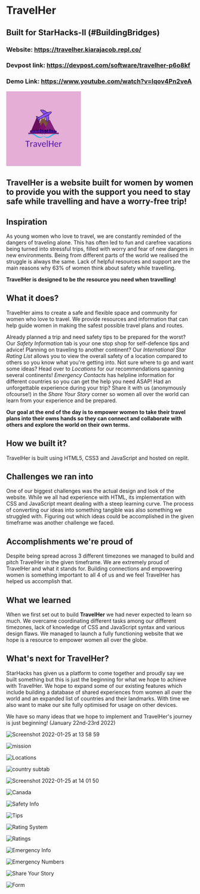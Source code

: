 # TravelHer

## Built for StarHacks-II (#BuildingBridges)

### Website: https://travelher.kiarajacob.repl.co/

### Devpost link: https://devpost.com/software/travelher-p6o8kf

### Demo Link: https://www.youtube.com/watch?v=Iqov4Pn2veA

<img src="images/logostarhacks.png" width="200">

## TravelHer is a website built for women by women to provide you with the support you need to stay safe while travelling and have a worry-free trip!

## Inspiration
As young women who love to travel, we are constantly reminded of the dangers of traveling alone. This has often led to fun and carefree vacations being turned into stressful trips, filled with worry and fear of new dangers in new environments. Being from different parts of the world we realised the struggle is always the same. 
Lack of helpful resources and support are the main reasons why 63%  of women think about safety while travelling. 

**TravelHer is designed to be _the_ resource you need when travelling!**

## What it does?
TravelHer aims to create a safe and flexible space and community for women who love to travel. We provide resources and information that can help guide women in making the safest possible travel plans and routes.

Already planned a trip and need safety tips to be prepared for the worst? Our _Safety Information_ tab is your one stop shop for self-defence tips and advice!
Planning on traveling to another continent? Our _International Star Rating List_ allows you to view the overall safety of a location compared to others so you know what you're getting into.
Not sure where to go and want some ideas? Head over to _Locations_ for our recommendations spanning several continents!
_Emergency Contacts_ has helpline information for different countries so you can get the help you need ASAP!
Had an unforgettable experience during your trip? Share it with us (anonymously ofcourse!) in the _Share Your Story_ corner so women all over the world can learn from your experience and be prepared.

**Our goal at the end of the day is to empower women to take their travel plans into their owns hands so they can connect and collaborate with others and explore the world on their own terms.**

## How we built it?
TravelHer is built using HTML5, CSS3 and JavaScript and hosted on replit.

## Challenges we ran into
One of our biggest challenges was the actual design and look of the website. While we all had experience with HTML, its implementation with CSS and JavaScript meant dealing with a steep learning curve. The process of converting our ideas into something tangible was also something we struggled with. Figuring out which ideas could be accomplished in the given timeframe was another challenge we faced.

## Accomplishments we're proud of
Despite being spread across 3 different timezones we managed to build and pitch TravelHer in the given timeframe. We are extremely proud of TravelHer and what it stands for. Building connections and empowering women is something important to all 4 of us and we feel TravelHer has helped us accomplish that.

## What we learned
When we first set out to build **TravelHer** we had never expected to learn so much. We overcame coordinating different tasks among our different timezones, lack of knowledge of CSS and JavaScript syntax and various design flaws. We managed to launch a fully functioning website that we hope is a resource to empower women all over the globe.

## What's next for TravelHer?
StarHacks has given us a platform to come together and proudly say we built something but this is just the beginning for what we hope to achieve with TravelHer. We hope to expand some of our existing features which include building a database of shared experiences from women all over the world and an expanded list of countries and their landmarks. With time we also want to make our site fully optimised for usage on other devices. 

We have so many ideas that we hope to implement and TravelHer's journey is just beginning! 
(January 22nd-23rd 2022)




![Screenshot 2022-01-25 at 13 58 59](https://user-images.githubusercontent.com/64074709/150940217-3d7d9f83-556d-4adc-b4a0-95d367e40010.png)

![mission](https://user-images.githubusercontent.com/64074709/150938764-60d0e038-45c0-4cb0-ac30-dea7d5e6270e.png)

![Locations](https://user-images.githubusercontent.com/64074709/150938791-7cfe033e-8ed0-4de7-a107-cb50a866df9d.png)

![country subtab](https://user-images.githubusercontent.com/64074709/150938808-240fc360-aac0-40f4-8a77-434c8e47107f.png)

![Screenshot 2022-01-25 at 14 01 50](https://user-images.githubusercontent.com/64074709/150940718-9a86d99f-969e-4e2c-8c43-9dc550b763a3.png)

![Canada](https://user-images.githubusercontent.com/64074709/150938936-6ea72e33-bf2e-434c-bb55-a993e50683c8.png)

![Safety Info](https://user-images.githubusercontent.com/64074709/150939126-751e6c38-e60e-41a5-9ff6-f7a8e80b1e71.png)

![Tips](https://user-images.githubusercontent.com/64074709/150939176-47d655e5-50f3-43a1-bcef-1cc2bc8261bd.png)

![Rating System](https://user-images.githubusercontent.com/64074709/150939324-cdb4f252-f2df-43d8-bda2-b054c6dec43a.png)

![Ratings](https://user-images.githubusercontent.com/64074709/150939391-514cab90-e429-480e-8e1d-4664559af742.png)

![Emergency Info](https://user-images.githubusercontent.com/64074709/150939547-38f9c143-7e23-4698-b61e-5e760229c15e.png)

![Emergency Numbers](https://user-images.githubusercontent.com/64074709/150939605-0024923b-286c-4734-926b-d767248b4b92.png)

![Share Your Story](https://user-images.githubusercontent.com/64074709/150939693-e40aae84-474e-4ddc-a99a-c0c98e00c31b.png)

![Form](https://user-images.githubusercontent.com/64074709/150939780-318fe4fc-07e2-47a8-b38d-8047560d538a.png)


